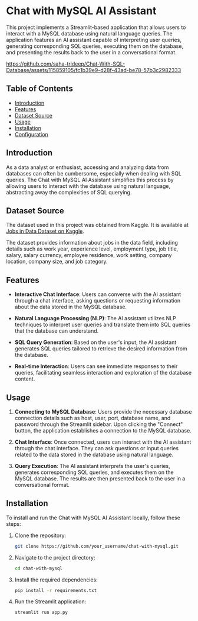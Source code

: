 # Chat with MySQL AI Assistant

This project implements a Streamlit-based application that allows users to interact with a MySQL database using natural language queries. The application features an AI assistant capable of interpreting user queries, generating corresponding SQL queries, executing them on the database, and presenting the results back to the user in a conversational format.

https://github.com/saha-trideep/Chat-With-SQL-Database/assets/115859105/fc1b39e9-d28f-43ad-be78-57b3c2982333

## Table of Contents

- [Introduction](#introduction)
- [Features](#features)
- [Dataset Source](#datasetsource)
- [Usage](#usage)
- [Installation](#installation)
- [Configuration](#configuration)

## Introduction

As a data analyst or enthusiast, accessing and analyzing data from databases can often be cumbersome, especially when dealing with SQL queries. The Chat with MySQL AI Assistant simplifies this process by allowing users to interact with the database using natural language, abstracting away the complexities of SQL querying.


## Dataset Source

The dataset used in this project was obtained from Kaggle. It is available at [Jobs in Data Dataset on Kaggle](https://www.kaggle.com/datasets/hummaamqaasim/jobs-in-data/data).

The dataset provides information about jobs in the data field, including details such as work year, experience level, employment type, job title, salary, salary currency, employee residence, work setting, company location, company size, and job category.


## Features

- **Interactive Chat Interface**: Users can converse with the AI assistant through a chat interface, asking questions or requesting information about the data stored in the MySQL database.
  
- **Natural Language Processing (NLP)**: The AI assistant utilizes NLP techniques to interpret user queries and translate them into SQL queries that the database can understand.

- **SQL Query Generation**: Based on the user's input, the AI assistant generates SQL queries tailored to retrieve the desired information from the database.

- **Real-time Interaction**: Users can see immediate responses to their queries, facilitating seamless interaction and exploration of the database content.

## Usage

1. **Connecting to MySQL Database**: Users provide the necessary database connection details such as host, user, port, database name, and password through the Streamlit sidebar. Upon clicking the "Connect" button, the application establishes a connection to the MySQL database.

2. **Chat Interface**: Once connected, users can interact with the AI assistant through the chat interface. They can ask questions or input queries related to the data stored in the database using natural language.

3. **Query Execution**: The AI assistant interprets the user's queries, generates corresponding SQL queries, and executes them on the MySQL database. The results are then presented back to the user in a conversational format.

## Installation

To install and run the Chat with MySQL AI Assistant locally, follow these steps:

1. Clone the repository:
   ```bash
   git clone https://github.com/your_username/chat-with-mysql.git

2. Navigate to the project directory:
   ```bash
   cd chat-with-mysql
   
3. Install the required dependencies:
   ```bash
   pip install -r requirements.txt
   
4. Run the Streamlit application:
   ```bash
   streamlit run app.py
   ```




